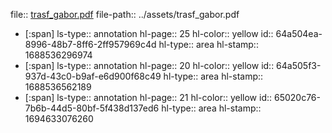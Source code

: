file:: [trasf_gabor.pdf](../assets/trasf_gabor.pdf)
file-path:: ../assets/trasf_gabor.pdf

- [:span]
  ls-type:: annotation
  hl-page:: 25
  hl-color:: yellow
  id:: 64a504ea-8996-48b7-8ff6-2ff957969c4d
  hl-type:: area
  hl-stamp:: 1688536296974
- [:span]
  ls-type:: annotation
  hl-page:: 20
  hl-color:: yellow
  id:: 64a505f3-937d-43c0-b9af-e6d900f68c49
  hl-type:: area
  hl-stamp:: 1688536562189
- [:span]
  ls-type:: annotation
  hl-page:: 21
  hl-color:: yellow
  id:: 65020c76-7b6b-44d5-80bf-5f438d137ed6
  hl-type:: area
  hl-stamp:: 1694633076260